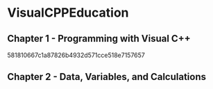 # VisualCPPEducation
 
## Chapter 1 - Programming with Visual C++
581810667c1a87826b4932d571cce518e7157657

## Chapter 2 - Data, Variables, and Calculations
